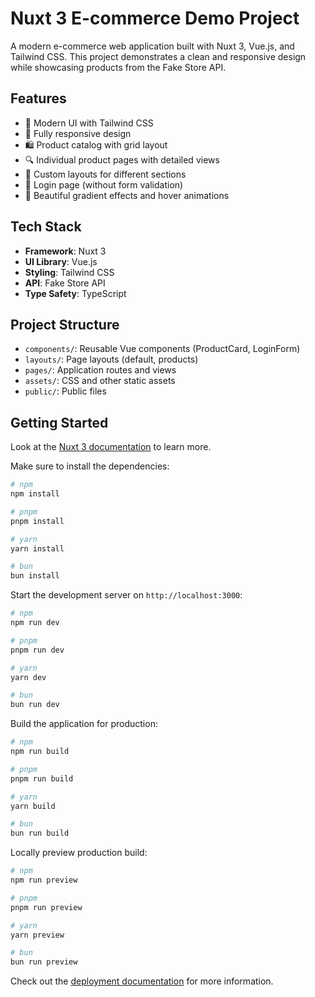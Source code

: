 # Nuxt 3 E-commerce Demo Project

A modern e-commerce web application built with Nuxt 3, Vue.js, and Tailwind CSS. This project demonstrates a clean and responsive design while showcasing products from the Fake Store API.

## Features

- 🎨 Modern UI with Tailwind CSS
- 📱 Fully responsive design
- 🛍️ Product catalog with grid layout
- 🔍 Individual product pages with detailed views
- 🎯 Custom layouts for different sections
- 🔐 Login page (without form validation)
- 🌈 Beautiful gradient effects and hover animations

## Tech Stack

- **Framework**: Nuxt 3
- **UI Library**: Vue.js
- **Styling**: Tailwind CSS
- **API**: Fake Store API
- **Type Safety**: TypeScript

## Project Structure

- `components/`: Reusable Vue components (ProductCard, LoginForm)
- `layouts/`: Page layouts (default, products)
- `pages/`: Application routes and views
- `assets/`: CSS and other static assets
- `public/`: Public files

## Getting Started

Look at the [Nuxt 3 documentation](https://nuxt.com/docs/getting-started/introduction) to learn more.

Make sure to install the dependencies:

```bash
# npm
npm install

# pnpm
pnpm install

# yarn
yarn install

# bun
bun install
```

Start the development server on `http://localhost:3000`:

```bash
# npm
npm run dev

# pnpm
pnpm run dev

# yarn
yarn dev

# bun
bun run dev
```

Build the application for production:

```bash
# npm
npm run build

# pnpm
pnpm run build

# yarn
yarn build

# bun
bun run build
```

Locally preview production build:

```bash
# npm
npm run preview

# pnpm
pnpm run preview

# yarn
yarn preview

# bun
bun run preview
```

Check out the [deployment documentation](https://nuxt.com/docs/getting-started/deployment) for more information.
